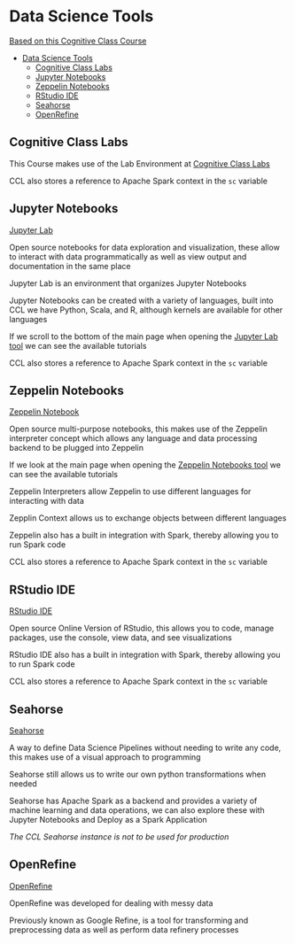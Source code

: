 # Data Science Tools

[Based on this Cognitive Class Course](https://cognitiveclass.ai/courses/data-science-hands-open-source-tools-2/)

- [Data Science Tools](#data-science-tools)
	- [Cognitive Class Labs](#cognitive-class-labs)
	- [Jupyter Notebooks](#jupyter-notebooks)
	- [Zeppelin Notebooks](#zeppelin-notebooks)
	- [RStudio IDE](#rstudio-ide)
	- [Seahorse](#seahorse)
	- [OpenRefine](#openrefine)


## Cognitive Class Labs

This Course makes use of the Lab Environment at [Cognitive Class Labs](https://labs.cognitiveclass.ai/login)

CCL also stores a reference to Apache Spark context in the `sc` variable

## Jupyter Notebooks

[Jupyter Lab](https://labs.cognitiveclass.ai/tools/jupyterlab/)

Open source notebooks for data exploration and visualization, these allow to interact with data programmatically as well as view output and documentation in the same place

Jupyter Lab is an environment that organizes Jupyter Notebooks

Jupyter Notebooks can be created with a variety of languages, built into CCL we have Python, Scala, and R, although kernels are available for other languages

If we scroll to the bottom of the main page when opening the [Jupyter Lab tool](https://labs.cognitiveclass.ai/tools/jupyterlab/) we can see the available tutorials

CCL also stores a reference to Apache Spark context in the `sc` variable

## Zeppelin Notebooks

[Zeppelin Notebook](https://labs.cognitiveclass.ai/tools/zeppelin-notebook/)

Open source multi-purpose notebooks, this makes use of the Zeppelin interpreter concept which allows any language and data processing backend to be plugged into Zeppelin

If we look at the main page when opening the [Zeppelin Notebooks tool](https://labs.cognitiveclass.ai/tools/jupyterlab/) we can see the available tutorials

Zeppelin Interpreters allow Zeppelin to use different languages for interacting with data

Zepplin Context allows us to exchange objects between different languages

Zeppelin also has a built in integration with Spark, thereby allowing you to run Spark code

CCL also stores a reference to Apache Spark context in the `sc` variable

## RStudio IDE

[RStudio IDE](https://labs.cognitiveclass.ai/tools/rstudio-ide/)

Open source Online Version of RStudio, this allows you to code, manage packages, use the console, view data, and see visualizations

RStudio IDE also has a built in integration with Spark, thereby allowing you to run Spark code

CCL also stores a reference to Apache Spark context in the `sc` variable

## Seahorse

[Seahorse](https://labs.cognitiveclass.ai/tools/seahorse/)

A way to define Data Science Pipelines without needing to write any code, this makes use of a visual approach to programming

Seahorse still allows us to write our own python transformations when needed

Seahorse has Apache Spark as a backend and  provides a variety of machine learning and data operations, we can also explore these with Jupyter Notebooks and Deploy as a Spark Application

*The CCL Seahorse instance is not to be used for production*

## OpenRefine

[OpenRefine](https://labs.cognitiveclass.ai/tools/openrefine/)

OpenRefine was developed for dealing with messy data

Previously known as Google Refine, is a tool for transforming and preprocessing data as well as perform data refinery processes